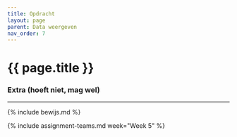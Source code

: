 ```yaml
---
title: Opdracht
layout: page
parent: Data weergeven
nav_order: 7
---
```


# {{ page.title }}



### Extra (hoeft niet, mag wel)

---

{% include bewijs.md %}

{% include assignment-teams.md week="Week 5" %}
